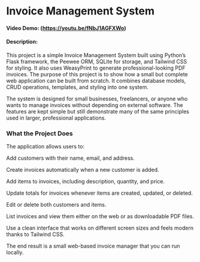 # Invoice Management System
#### Video Demo: (https://youtu.be/fNbJ1AGFXWo)
#### Description:

This project is a simple Invoice Management System built using Python’s Flask framework, the Peewee ORM, SQLite for storage, and Tailwind CSS for styling. It also uses WeasyPrint to generate professional-looking PDF invoices. The purpose of this project is to show how a small but complete web application can be built from scratch. It combines database models, CRUD operations, templates, and styling into one system.

The system is designed for small businesses, freelancers, or anyone who wants to manage invoices without depending on external software. The features are kept simple but still demonstrate many of the same principles used in larger, professional applications.

<h3>What the Project Does</h3>

The application allows users to:

Add customers with their name, email, and address.

Create invoices automatically when a new customer is added.

Add items to invoices, including description, quantity, and price.

Update totals for invoices whenever items are created, updated, or deleted.

Edit or delete both customers and items.

List invoices and view them either on the web or as downloadable PDF files.

Use a clean interface that works on different screen sizes and feels modern thanks to Tailwind CSS.

The end result is a small web-based invoice manager that you can run locally.

